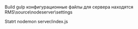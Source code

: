 Build
gulp
конфигурационные файлы для сервера находятся RMS\source\nodeserver\settings


Statrt 
nodemon server/index.js